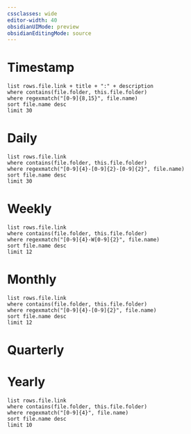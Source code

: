 ```yaml
---
cssclasses: wide
editor-width: 40
obsidianUIMode: preview
obsidianEditingMode: source
---
```


# Timestamp

```dataview
list rows.file.link + title + ":" + description
where contains(file.folder, this.file.folder)
where regexmatch("[0-9]{8,15}", file.name)
sort file.name desc
limit 30
```

# Daily

```dataview
list rows.file.link
where contains(file.folder, this.file.folder)
where regexmatch("[0-9]{4}-[0-9]{2}-[0-9]{2}", file.name)
sort file.name desc
limit 30
```

# Weekly

```dataview
list rows.file.link
where contains(file.folder, this.file.folder)
where regexmatch("[0-9]{4}-W[0-9]{2}", file.name)
sort file.name desc
limit 12
```

# Monthly

```dataview
list rows.file.link
where contains(file.folder, this.file.folder)
where regexmatch("[0-9]{4}-[0-9]{2}", file.name)
sort file.name desc
limit 12
```

# Quarterly

# Yearly

```dataview
list rows.file.link
where contains(file.folder, this.file.folder)
where regexmatch("[0-9]{4}", file.name)
sort file.name desc
limit 10
```
